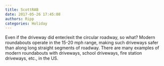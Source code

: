 ```yaml
---
title: ScottRAB
date: 2017-05-26 17:45:08
authors: Ripp
categories: Holiday
---
```


 Even if the driveway did enter/exit the circular roadway, so what?  Modern roundabouts operate in the 15-20 mph range, making such driveways safer than along long straight segments of roadway.
There are many examples of modern roundabouts with driveways, school driveways, fire station driveways, etc., in the US.